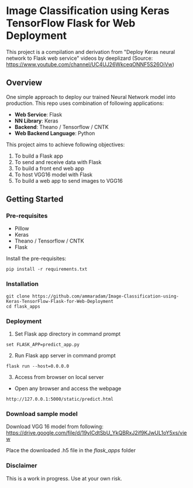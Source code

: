 # Image Classification using Keras TensorFlow Flask for Web Deployment

This project is a compilation and derivation from "Deploy Keras neural network to Flask web service" videos by deeplizard 
(Source: https://www.youtube.com/channel/UC4UJ26WkceqONNF5S26OiVw)


## Overview
One simple approach to deploy our trained Neural Network model into production. This repo uses combination of following applications:
- **Web Service**: Flask
- **NN Library**: Keras
- **Backend**: Theano / Tensorflow / CNTK
- **Web Backend Language**: Python


This project aims to achieve following objectives:
1) To build a Flask app
2) To send and receive data with Flask
3) To build a front end web app
4) To host VGG16 model with Flask
5) To build a web app to send images to VGG16

## Getting Started
### Pre-requisites
- Pillow
- Keras
- Theano / Tensorflow / CNTK
- Flask

Install the pre-requisites:
```
pip install -r requirements.txt
```

### Installation
```
git clone https://github.com/ammaradam/Image-Classification-using-Keras-TensorFlow-Flask-for-Web-Deployment
cd flask_apps
```

### Deployment
1) Set Flask app directory in command prompt
```
set FLASK_APP=predict_app.py
```
2) Run Flask app server in command prompt
```
flask run --host=0.0.0.0
```
3) Access from browser on local server
- Open any browser and access the webpage
```
http://127.0.0.1:5000/static/predict.html
```

### Download sample model
Download VGG 16 model from following:
https://drive.google.com/file/d/19yICdtSbU_YkQBRxJ2if9KJwUL1oY5xs/view

Place the downloaded .h5 file in the *flask_apps* folder

### Disclaimer
This is a work in progress. Use at your own risk.
